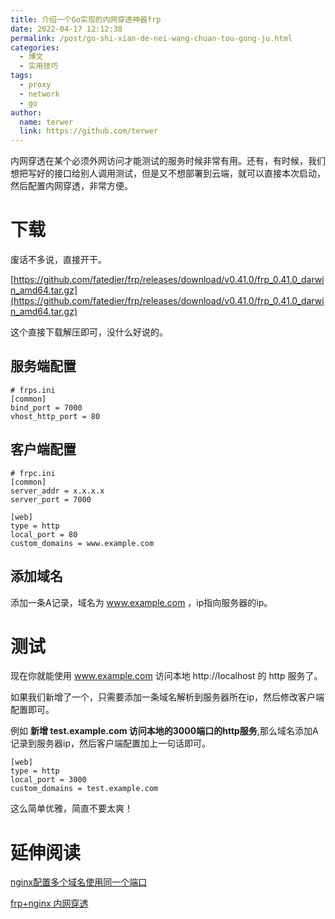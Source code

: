 ```yaml
---
title: 介绍一个Go实现的内网穿透神器frp
date: 2022-04-17 12:12:38
permalink: /post/go-shi-xian-de-nei-wang-chuan-tou-gong-ju.html
categories:
  - 博文
  - 实用技巧
tags:
  - proxy
  - network
  - go
author: 
  name: terwer
  link: https://github.com/terwer
---
```


内网穿透在某个必须外网访问才能测试的服务时候非常有用。还有，有时候，我们想把写好的接口给别人调用测试，但是又不想部署到云端，就可以直接本次启动，然后配置内网穿透，非常方便。

<!-- more -->

# 下载

废话不多说，直接开干。

[https://github.com/fatedier/frp/releases/download/v0.41.0/frp_0.41.0_darwin_amd64.tar.gz](https://github.com/fatedier/frp/releases/download/v0.41.0/frp_0.41.0_darwin_amd64.tar.gz)

这个直接下载解压即可，没什么好说的。

## 服务端配置

```properties
# frps.ini
[common]
bind_port = 7000
vhost_http_port = 80
```

## 客户端配置

```properties
# frpc.ini
[common]
server_addr = x.x.x.x
server_port = 7000

[web]
type = http
local_port = 80
custom_domains = www.example.com
```

## 添加域名

添加一条A记录，域名为 www.example.com ，ip指向服务器的ip。

# 测试

现在你就能使用 www.example.com 访问本地 http://localhost 的 http 服务了。

如果我们新增了一个，只需要添加一条域名解析到服务器所在ip，然后修改客户端配置即可。

例如 **新增 test.example.com 访问本地的3000端口的http服务**,那么域名添加A记录到服务器ip，然后客户端配置加上一句话即可。

```properties
[web]
type = http
local_port = 3000
custom_domains = test.example.com
```

这么简单优雅，简直不要太爽！

# 延伸阅读

[nginx配置多个域名使用同一个端口](https://www.csdn.net/tags/MtjaYgzsNTYzNjAtYmxvZwO0O0OO0O0O.html)

[frp+nginx 内网穿透](https://blog.csdn.net/qq_37499645/article/details/114535942)

